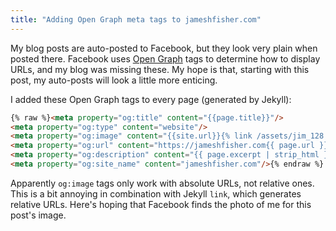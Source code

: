 ```yaml
---
title: "Adding Open Graph meta tags to jameshfisher.com"
---
```


My blog posts are auto-posted to Facebook,
but they look very plain when posted there.
Facebook uses [Open Graph](http://ogp.me/) tags
to determine how to display URLs,
and my blog was missing these.
My hope is that, starting with this post,
my auto-posts will look a little more enticing.

I added these Open Graph tags to every page (generated by Jekyll):

```html
{% raw %}<meta property="og:title" content="{{page.title}}"/>
<meta property="og:type" content="website"/>
<meta property="og:image" content="{{site.url}}{% link /assets/jim_128.png %}"/>
<meta property="og:url" content="https://jameshfisher.com{{ page.url }}"/>
<meta property="og:description" content="{{ page.excerpt | strip_html }}"/>
<meta property="og:site_name" content="jameshfisher.com"/>{% endraw %}
```

Apparently `og:image` tags only work with absolute URLs,
not relative ones.
This is a bit annoying in combination with Jekyll `link`,
which generates relative URLs.
Here's hoping that Facebook finds the photo of me for this post's image.
